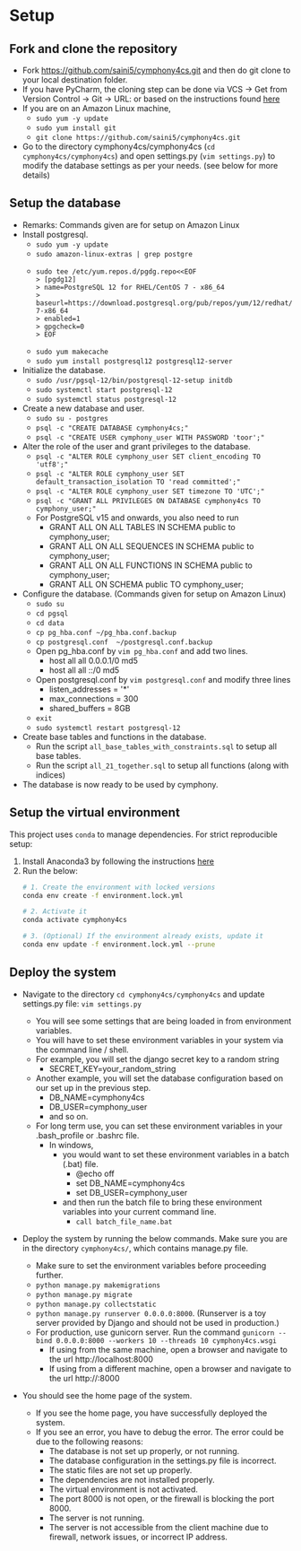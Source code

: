 # Setup

## Fork and clone the repository
* Fork https://github.com/saini5/cymphony4cs.git and then do git clone to your local destination folder.
* If you have PyCharm, the cloning step can be done via VCS -> Get from Version Control -> Git -> URL: or based on the instructions found [here](https://www.jetbrains.com/help/pycharm/manage-projects-hosted-on-github.html#clone-from-GitHub)
* If you are on an Amazon Linux machine, 
  - `sudo yum -y update`
  - `sudo yum install git`
  - `git clone https://github.com/saini5/cymphony4cs.git`
* Go to the directory cymphony4cs/cymphony4cs (`cd cymphony4cs/cymphony4cs`) and open settings.py (`vim settings.py`) to modify the database settings as per your needs. (see below for more details)

## Setup the database
  - Remarks: Commands given are for setup on Amazon Linux
  - Install postgresql.
    - `sudo yum -y update`
    - `sudo amazon-linux-extras | grep postgre`
    - ```shell
      sudo tee /etc/yum.repos.d/pgdg.repo<<EOF
      > [pgdg12]
      > name=PostgreSQL 12 for RHEL/CentOS 7 - x86_64
      > baseurl=https://download.postgresql.org/pub/repos/yum/12/redhat/rhel-7-x86_64
      > enabled=1
      > gpgcheck=0
      > EOF
      ```
    - `sudo yum makecache`
    - `sudo yum install postgresql12 postgresql12-server`
  - Initialize the database.
    - `sudo /usr/pgsql-12/bin/postgresql-12-setup initdb`
    - `sudo systemctl start postgresql-12`
    - `sudo systemctl status postgresql-12`
  - Create a new database and user.
    - `sudo su - postgres`
    - `psql -c "CREATE DATABASE cymphony4cs;"`
    - `psql -c "CREATE USER cymphony_user WITH PASSWORD 'toor';"`
  - Alter the role of the user and grant privileges to the database.
    - `psql -c "ALTER ROLE cymphony_user SET client_encoding TO 'utf8';"`
    - `psql -c "ALTER ROLE cymphony_user SET default_transaction_isolation TO 'read committed';"`
    - `psql -c "ALTER ROLE cymphony_user SET timezone TO 'UTC';"`
    - `psql -c "GRANT ALL PRIVILEGES ON DATABASE cymphony4cs TO cymphony_user;"`
    - For PostgreSQL v15 and onwards, you also need to run 
      - GRANT ALL ON ALL TABLES IN SCHEMA public to cymphony_user; 
      - GRANT ALL ON ALL SEQUENCES IN SCHEMA public to cymphony_user; 
      - GRANT ALL ON ALL FUNCTIONS IN SCHEMA public to cymphony_user; 
      - GRANT ALL ON SCHEMA public TO cymphony_user;
  - Configure the database. (Commands given for setup on Amazon Linux)
    - `sudo su`
    - `cd pgsql`
    - `cd data`
    - `cp pg_hba.conf ~/pg_hba.conf.backup`
    - `cp postgresql.conf  ~/postgresql.conf.backup`
    - Open pg_hba.conf by `vim pg_hba.conf` and add two lines.
      - host    all     all             0.0.0.1/0            md5
      - host    all     all             ::/0                 md5
    - Open postgresql.conf by `vim postgresql.conf` and modify three lines
      - listen_addresses = '*'          
      - max_connections = 300 
      - shared_buffers = 8GB            
    - `exit`
    - `sudo systemctl restart postgresql-12`
  - Create base tables and functions in the database.
    - Run the script `all_base_tables_with_constraints.sql` to setup all base tables.
    - Run the script `all_21_together.sql` to setup all functions (along with indices)
  - The database is now ready to be used by cymphony.
## Setup the virtual environment
This project uses `conda` to manage dependencies. For strict reproducible setup:
1. Install Anaconda3 by following the instructions [here](https://conda.io/projects/conda/en/latest/user-guide/install/linux.html)
2. Run the below:  
    ```bash
    # 1. Create the environment with locked versions
    conda env create -f environment.lock.yml
    
    # 2. Activate it
    conda activate cymphony4cs
    
    # 3. (Optional) If the environment already exists, update it
    conda env update -f environment.lock.yml --prune
    ```

## Deploy the system
  - Navigate to the directory `cd cymphony4cs/cymphony4cs` and update settings.py file: `vim settings.py`
    - You will see some settings that are being loaded in from environment variables.
    - You will have to set these environment variables in your system via the command line / shell.
    - For example, you will set the django secret key to a random string
      - SECRET_KEY=your_random_string
    - Another example, you will set the database configuration based on our set up in the previous step.
      - DB_NAME=cymphony4cs 
      - DB_USER=cymphony_user
      - and so on.
    - For long term use, you can set these environment variables in your .bash_profile or .bashrc file.
      - In windows, 
        - you would want to set these environment variables in a batch (.bat) file.
          - @echo off 
          - set DB_NAME=cymphony4cs
          - set DB_USER=cymphony_user
        - and then run the batch file to bring these environment variables into your current command line.
          - `call batch_file_name.bat`

  - Deploy the system by running the below commands. Make sure you are in the directory `cymphony4cs/`, which contains manage.py file.
    - Make sure to set the environment variables before proceeding further.
    - `python manage.py makemigrations`
    - `python manage.py migrate`
    - `python manage.py collectstatic`
    - `python manage.py runserver 0.0.0.0:8000`. (Runserver is a toy server provided by Django and should not be used in production.)
    - For production, use gunicorn server. Run the command `gunicorn --bind 0.0.0.0:8000 --workers 10 --threads 10 cymphony4cs.wsgi`
      - If using from the same machine, open a browser  and navigate to the url http://localhost:8000  
      - If using from a different machine, open a browser and navigate to the url http://<ip-address-of-the-server>:8000
  - You should see the home page of the system. 
    - If you see the home page, you have successfully deployed the system.
    - If you see an error, you have to debug the error. The error could be due to the following reasons:
      - The database is not set up properly, or not running.
      - The database configuration in the settings.py file is incorrect.
      - The static files are not set up properly.
      - The dependencies are not installed properly.
      - The virtual environment is not activated.
      - The port 8000 is not open, or the firewall is blocking the port 8000.
      - The server is not running.
      - The server is not accessible from the client machine due to firewall, network issues, or incorrect IP address.
